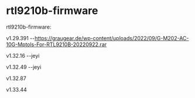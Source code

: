 # rtl9210b-firmware
rtl9210b-firmware:

v1.29.391   --https://graugear.de/wp-content/uploads/2022/09/G-M202-AC-10G-Mptols-For-RTL9210B-20220922.rar

v1.32.16    --jeyi

v1.32.49    --jeyi

v1.32.87

v1.33.44
